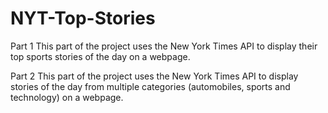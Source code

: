 # NYT-Top-Stories
Part 1
This part of the project uses the New York Times API to display their top sports stories of the day on a webpage.

Part 2
This part of the project uses the New York Times API to display stories of the day from multiple categories (automobiles, sports and technology)  on a webpage.